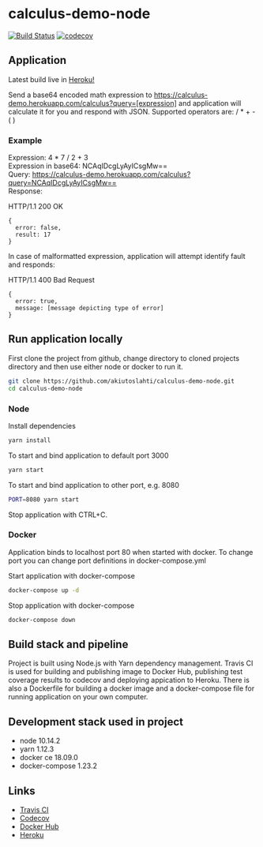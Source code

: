 # calculus-demo-node
[![Build Status](https://travis-ci.org/akiutoslahti/calculus-demo-node.svg?branch=master)](https://travis-ci.org/akiutoslahti/calculus-demo-node)
[![codecov](https://codecov.io/gh/akiutoslahti/calculus-demo-node/branch/master/graph/badge.svg)](https://codecov.io/gh/akiutoslahti/calculus-demo-node)

## Application
Latest build live in [Heroku!](https://calculus-demo.herokuapp.com/)

Send a base64 encoded math expression to <https://calculus-demo.herokuapp.com/calculus?query=[expression]> and application will calculate it for you and respond with JSON. Supported operators are: / * + - ( )

### Example

Expression: 4 * 7 / 2 + 3  
Expression in base64: NCAqIDcgLyAyICsgMw==  
Query: <https://calculus-demo.herokuapp.com/calculus?query=NCAqIDcgLyAyICsgMw==>  
Response:

HTTP/1.1 200 OK
```
{
  error: false,
  result: 17
}
```

In case of malformatted expression, application will attempt identify fault and responds:

HTTP/1.1 400 Bad Request
```
{
  error: true,
  message: [message depicting type of error]
}
```

## Run application locally
First clone the project from github, change directory to cloned projects directory and then use either node or docker to run it.
```bash
git clone https://github.com/akiutoslahti/calculus-demo-node.git
cd calculus-demo-node
```

### Node
Install dependencies
```bash
yarn install
```

To start and bind application to default port 3000
```bash
yarn start
```

To start and bind application to other port, e.g. 8080
```bash
PORT=8080 yarn start
```

Stop application with CTRL+C.

### Docker
Application binds to localhost port 80 when started with docker. To change port you can change port definitions in docker-compose.yml

Start application with docker-compose
```bash
docker-compose up -d
```

Stop application with docker-compose
```bash
docker-compose down
```

## Build stack and pipeline

Project is built using Node.js with Yarn dependency management. Travis CI is used for building and publishing image to Docker Hub, publishing test coverage results to codecov and deploying appication to Heroku. There is also a Dockerfile for building a docker image and a docker-compose file for running application on your own computer.

## Development stack used in project
  - node 10.14.2
  - yarn 1.12.3
  - docker ce 18.09.0
  - docker-compose 1.23.2

## Links
  - [Travis CI](https://travis-ci.org/akiutoslahti/calculus-demo-node)
  - [Codecov](https://codecov.io/gh/akiutoslahti/calculus-demo-node)
  - [Docker Hub](https://hub.docker.com/r/akiutoslahti/calculus-demo)
  - [Heroku](https://calculus-demo.herokuapp.com/)
